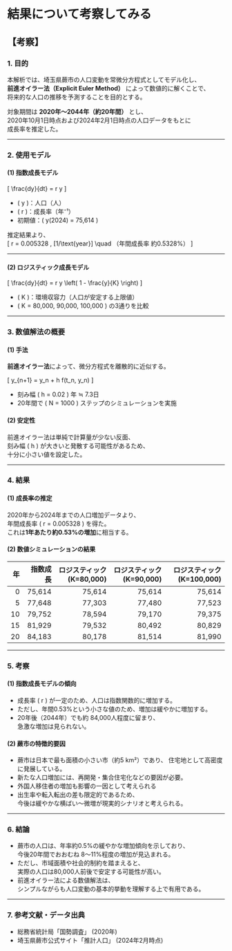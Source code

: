 # 結果について考察してみる
## 【考察】

### 1. 目的
本解析では、埼玉県蕨市の人口変動を常微分方程式としてモデル化し、  
**前進オイラー法（Explicit Euler Method）** によって数値的に解くことで、  
将来的な人口の推移を予測することを目的とする。

対象期間は **2020年〜2044年（約20年間）** とし、  
2020年10月1日時点および2024年2月1日時点の人口データをもとに  
成長率を推定した。

---

### 2. 使用モデル

#### (1) 指数成長モデル
\[
\frac{dy}{dt} = r y
\]

- \( y \)：人口（人）  
- \( r \)：成長率（年⁻¹）  
- 初期値：\( y(2024) = 75,614 \)

推定結果より、  
\[
r = 0.005328 \, [1/\text{year}] \quad （年間成長率 約0.5328\%）
\]

---

#### (2) ロジスティック成長モデル
\[
\frac{dy}{dt} = r y \left( 1 - \frac{y}{K} \right)
\]

- \( K \)：環境収容力（人口が安定する上限値）  
- \( K = 80,000, 90,000, 100,000 \) の3通りを比較

---

### 3. 数値解法の概要

#### (1) 手法
**前進オイラー法**によって、微分方程式を離散的に近似する。

\[
y_{n+1} = y_n + h f(t_n, y_n)
\]

- 刻み幅 \( h = 0.02 \) 年 ≒ 7.3日  
- 20年間で \( N = 1000 \) ステップのシミュレーションを実施

#### (2) 安定性
前進オイラー法は単純で計算量が少ない反面、  
刻み幅 \( h \) が大きいと発散する可能性があるため、  
十分に小さい値を設定した。

---

### 4. 結果

#### (1) 成長率の推定
2020年から2024年までの人口増加データより、  
年間成長率 \( r = 0.005328 \) を得た。  
これは**1年あたり約0.53%の増加**に相当する。

#### (2) 数値シミュレーションの結果
| 年 | 指数成長 | ロジスティック(K=80,000) | ロジスティック(K=90,000) | ロジスティック(K=100,000) |
|---:|---:|---:|---:|---:|
| 0 | 75,614 | 75,614 | 75,614 | 75,614 |
| 5 | 77,648 | 77,303 | 77,480 | 77,523 |
| 10 | 79,752 | 78,594 | 79,170 | 79,375 |
| 15 | 81,929 | 79,532 | 80,492 | 80,829 |
| 20 | 84,183 | 80,178 | 81,514 | 81,990 |

---

### 5. 考察

#### (1) 指数成長モデルの傾向
- 成長率 \( r \) が一定のため、人口は指数関数的に増加する。
- ただし、年間0.53%という小さな値のため、増加は緩やかに増加する。
- 20年後（2044年）でも約 84,000人程度に留まり、  
  急激な増加は見られない。

#### (2) 蕨市の特徴的要因
- 蕨市は日本で最も面積の小さい市（約5 km²）であり、  住宅地として高密度に発展している。
- 新たな人口増加には、再開発・集合住宅化などの要因が必要。
- 外国人移住者の増加も影響の一因として考えられる
- 出生率や転入転出の差も限定的であるため、  
  今後は緩やかな横ばい〜微増が現実的シナリオと考えられる。

---

### 6. 結論

- 蕨市の人口は、年率約0.5%の緩やかな増加傾向を示しており、  
  今後20年間でおおむね 8〜11%程度の増加が見込まれる。
- ただし、市域面積や社会的制約を踏まえると、  
  実際の人口は80,000人前後で安定する可能性が高い。
- 前進オイラー法による数値解法は、  
  シンプルながらも人口変動の基本的挙動を理解する上で有用である。

---

### 7. 参考文献・データ出典
- 総務省統計局「国勢調査」 (2020年)
- 埼玉県蕨市公式サイト「推計人口」 (2024年2月時点)
